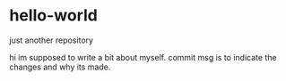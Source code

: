 # hello-world
just another repository

hi im supposed to write a bit about myself.
commit msg is to indicate the changes and why its made.

